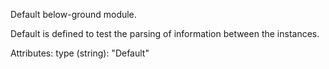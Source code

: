 Default below-ground module.

Default is defined to test the parsing of information between the instances.

Attributes:
    type (string): "Default"


      
